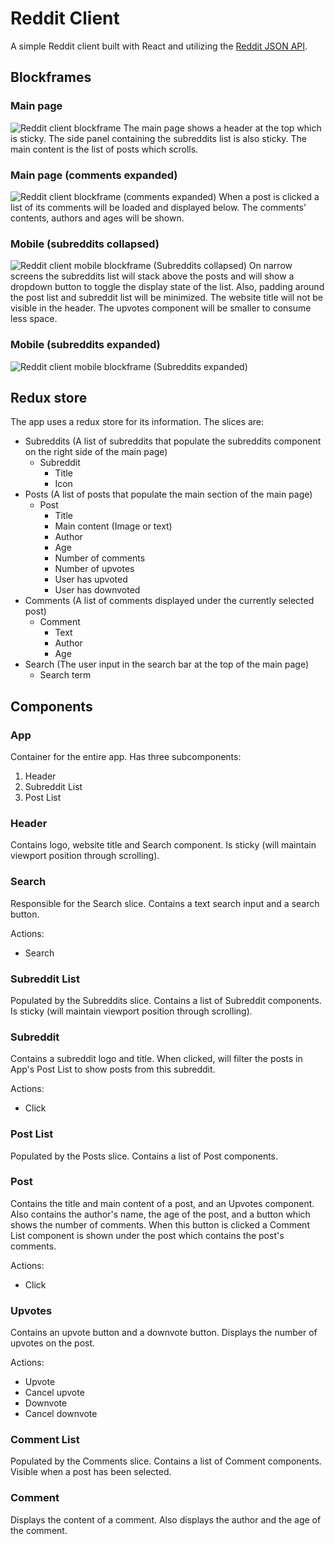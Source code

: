 # Reddit Client

A simple Reddit client built with React and utilizing the [Reddit JSON API](https://github.com/reddit-archive/reddit/wiki/JSON).

## Blockframes

### Main page

![Reddit client blockframe](https://user-images.githubusercontent.com/19590575/147276368-6ba76115-7e99-4bf3-be18-4a0a738d92d1.jpeg)
The main page shows a header at the top which is sticky. The side panel containing the subreddits list is also sticky. The main content is the list of posts which scrolls.

### Main page (comments expanded)

![Reddit client blockframe (comments expanded)](https://user-images.githubusercontent.com/19590575/147276454-360344d7-9d42-4a95-9835-ad5523b4a941.jpeg)
When a post is clicked a list of its comments will be loaded and displayed below. The comments' contents, authors and ages will be shown.

### Mobile (subreddits collapsed)

![Reddit client mobile blockframe (Subreddits collapsed)](https://user-images.githubusercontent.com/19590575/147276538-e2bb119c-27c0-4dd7-9e52-3a006570e11f.jpeg)
On narrow screens the subreddits list will stack above the posts and will show a dropdown button to toggle the display state of the list. Also, padding around the post list and subreddit list will be minimized. The website title will not be visible in the header. The upvotes component will be smaller to consume less space.

### Mobile (subreddits expanded)

![Reddit client mobile blockframe (Subreddits expanded)](https://user-images.githubusercontent.com/19590575/147276687-e265ae8b-c280-4aee-a3b9-2cab9d969639.jpeg)

## Redux store

The app uses a redux store for its information. The slices are:

- Subreddits (A list of subreddits that populate the subreddits component on the right side of the main page)
	- Subreddit
		- Title
		- Icon
- Posts (A list of posts that populate the main section of the main page)
	- Post
		- Title
		- Main content (Image or text)
		- Author
		-	Age
		-	Number of comments
		- Number of upvotes
		- User has upvoted
		- User has downvoted
- Comments (A list of comments displayed under the currently selected post)
	- Comment
		- Text
		- Author
		- Age
- Search (The user input in the search bar at the top of the main page)
	- Search term

## Components

### App

Container for the entire app. Has three subcomponents:
1. Header
2. Subreddit List
3. Post List

### Header

Contains logo, website title and Search component. Is sticky (will maintain viewport position through scrolling).

### Search

Responsible for the Search slice. Contains a text search input and a search button.

Actions:
- Search

### Subreddit List

Populated by the Subreddits slice. Contains a list of Subreddit components. Is sticky (will maintain viewport position through scrolling).

### Subreddit

Contains a subreddit logo and title. When clicked, will filter the posts in App's Post List to show posts from this subreddit.

Actions:
- Click

### Post List

Populated by the Posts slice. Contains a list of Post components.

### Post

Contains the title and main content of a post, and an Upvotes component. Also contains the author's name, the age of the post, and a button which shows the number of comments. When this button is clicked a Comment List component is shown under the post which contains the post's comments.

Actions:
- Click

### Upvotes

Contains an upvote button and a downvote button. Displays the number of upvotes on the post.

Actions:
- Upvote
- Cancel upvote
- Downvote
- Cancel downvote

### Comment List

Populated by the Comments slice. Contains a list of Comment components. Visible when a post has been selected.

### Comment

Displays the content of a comment. Also displays the author and the age of the comment.
